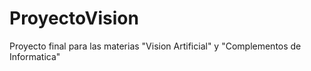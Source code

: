# ProyectoVision
Proyecto final para las materias "Vision Artificial" y "Complementos de Informatica"
